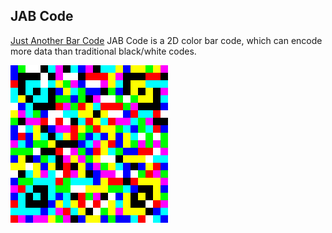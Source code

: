 ## JAB Code
[Just Another Bar Code](https://jabcode.org/) JAB Code is a 2D color bar code, which can encode more data than traditional black/white codes.

![JAB Code](/images/jabcode.png)
